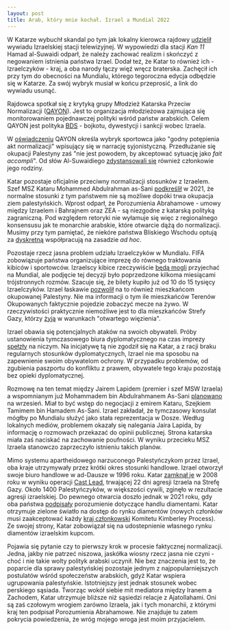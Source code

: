 ```yaml
---
layout: post
title: Arab, który mnie kochał. Izrael a Mundial 2022
---
```


W Katarze wybuchł skandal po tym jak lokalny kierowca rajdowy [udzielił](https://english.alaraby.co.uk/news/former-qatari-rally-driver-apologises-israel-interview) wywiadu Izraelskiej stacji telewizyjnej. W wypowiedzi dla stacji *Kan 11* Hamad al-Suwaidi odparł, że należy zachować realizm i skończyć z negowaniem istnienia państwa Izrael. Dodał też, że Katar to również ich - Izraelczyków - kraj, a oba narody łączy więź wręcz braterska. Zachęcił ich przy tym do obecności na Mundialu, którego tegoroczna edycja odbędzie się w Katarze. Za swój wybryk musiał w końcu przeprosić, a link do wywiadu usunąć. 

Rajdowca spotkał się z krytyką grupy Młodzież Katarska Przeciw Normalizacji ([QAYON](https://qayon.org/)). Jest to organizacja młodzieżowa zajmująca się monitorowaniem pojednawczej polityki wśród państw arabskich. Celem QAYON jest polityka [BDS](https://www.bdsmovement.net/) - bojkotu, dywestycji i sankcji wobec Izraela. 

W [oświadczeniu](https://qayon.org/2022/10/13/%D8%A8%D9%8A%D8%A7%D9%86-%D8%AD%D9%88%D9%84-%D8%B8%D9%87%D9%88%D8%B1-%D8%A7%D9%84%D9%82%D8%B7%D8%B1%D9%8A-%D8%AD%D9%85%D8%AF-%D8%A7%D9%84%D8%B3%D9%88%D9%8A%D8%AF%D9%8A-%D9%81%D9%8A-%D9%82%D9%86%D8%A7/) QAYON określa wybryk sportowca jako "godny potępienia akt normalizacji" wpisujący się w narrację syjonistyczną. Przedłużanie się okupacji Palestyny zaś "nie jest powodem, by akceptować sytuację jako *fait accompli*". Od słów Al-Suwaidiego [zdystansowali się](https://twitter.com/ebnqataralmulla/status/1580570050159075328) również członkowie jego rodziny.

Katar pozostaje oficjalnie przeciwny normalizacji stosunków z Izraelem. Szef MSZ Kataru Mohammed Abdulrahman as-Sani [podkreślił](https://english.alaraby.co.uk/news/qatar-fm-says-israel-normalisation-does-not-fit-doha-policy) w 2021, że normalne stosunki z tym państwem nie są możliwe dopóki trwa okupacja ziem palestyńskich. Wprost odparł, że Porozumienia Abrahamowe - umowy między Izraelem i Bahrajnem oraz ZEA - są niezgodne z katarską polityką zagraniczną. Pod względem retoryki nie wyłamuje się więc z regionalnego konsensusu jak te monarchie arabskie, które otwarcie dążą do normalizacji. Musimy przy tym pamiętać, że niekóre państwa Bliskiego Wschodu optują za [dyskretną](https://www.cnbc.com/2017/12/08/expansion-of-covert-contacts-saudi-arabia-israel-highly-likely-expert.html) współpracują na zasadzie *ad hoc*. 

Pozostaje rzecz jasna problem udziału Izraelczyków w Mundialu. FIFA zobowiązuje państwa organizujące imprezę do równego traktowania kibiców i sportowców. Izraelscy kibice rzeczywiście [będą mogli](https://www.reuters.com/world/middle-east/israelis-be-allowed-into-qatar-world-cup-officials-say-2022-06-09/) przyjechać na Mundial, ale podjęcie tej decyzji było poprzedzone kilkoma miesiącami trójstronnych rozmów. Szacuje się, że bilety kupiło już od 10 do 15 tysięcy Izraelczyków. Izrael łaskawie [pozwolił](https://dohanews.co/qatar-pushes-israel-to-allow-palestinians-to-attend-world-cup-2022-report/) na to również mieszkańcom okupowanej Palestyny. Nie ma informacji o tym ile mieszkańców Terenów Okupowanych faktycznie pojedzie zobaczyć mecze na żywo. W rzeczywistości praktycznie niemożliwe jest to dla mieszkańców Strefy Gazy, którzy [żyją](https://www.hrw.org/news/2022/06/14/gaza-israels-open-air-prison-15) w warunkach "otwartego więzienia". 

Izrael obawia się potencjalnych ataków na swoich obywateli. Próby ustanowienia tymczasowego biura dyplomatycznego na czas imprezy [spełzły](https://ine.org.pl/katar-geopolityka-i-mistrzostwa-swiata-raport) na niczym. Na inicjatywę tą nie zgodził się na Katar, a z racji braku regularnych stosunków dyplomatycznych, Izrael nie ma sposobu na zapewnienie swoim obywatelom ochrony. W przypadku problemów, od zgubienia paszportu do konfliktu z prawem, obywatele tego kraju pozostają bez opieki dyplomatycznej. 

Rozmowę na ten temat między Jairem Lapidem (premier i szef MSW Izraela) a wspomnianym już Mohammadem bin Abdulrahmanem As-Sani [planowano](https://www.i24news.tv/en/news/israel/sport/1661941110-exclusive-qatar-israel-talks-fail-over-israeli-demand-to-go-public) na wrzesień. Miał to być wstęp do negocjacji z emirem Kataru, Szejkiem Tamimem bin Hamadem As-Sani. Izrael zakładał, że tymczasowy konsulat mógłby po Mundialu służyć jako stała reprezentacja w Dosze. Według lokalnych mediów, problemem okazały się nalegania Jaira Lapida, by informację o rozmowach przekazać do opinii publicznej. Strona katarska miała zaś naciskać na zachowanie poufności. W wyniku przecieku MSZ Izraela stanowczo zaprzeczyło istnieniu takich planów.

Mimo systemu apartheidowego narzuconego Palestyńczykom przez Izrael, oba kraje utrzymywały przez krótki okres stosunki handlowe. Izrael otworzył swoje biuro handlowe w ad-Dausze w 1996 roku. Katar [zamknął je](https://www.axios.com/2022/02/02/qatar-rules-normalization-with-israel-syria) w 2008 roku w wyniku operacji [Cast Lead](https://imeu.org/article/operation-cast-lead), trwającej 22 dni agresji Izraela na Strefę Gazy. Około 1400 Palestyńczyków, w większości cywili, zginęło w rezultacie agresji izraelskiej. Do pewnego otwarcia doszło jednak w 2021 roku, gdy oba państwa [podpisały](https://www.al-monitor.com/originals/2021/12/qatar-israel-reach-agreement-diamond-trade) porozumienie dotyczące handlu diamentami. Katar otrzymuje zielone światło na dostęp do rynku diamentów (nowych członków musi zaakceptować każdy [kraj członkowski](https://www.kimberleyprocess.com/en/participants) Komitetu Kimberley Process). Ze swojej strony, Katar zobowiązał się na udostepnienie własnego rynku diamentów izraelskim kupcom. 

Pojawia się pytanie czy to pierwszy krok w procesie faktycznej normalizacji. Jedna, jakby nie patrzeć niszowa, jaskółka wiosny rzecz jasna nie czyni - choć i nie takie wolty polityk arabski uczynił. Nie bez znaczenia jest to, że poparcie dla sprawy palestyńskiej pozostaje jednym z najpopularniejszych postulatów wśród społeczeństw arabskich, gdyż Katar wspiera ugrupowania palestyńskie. Istotniejszy jest jednak stosunek wobec perskiego sąsiada. Tworząc wokół siebie mit mediatora między Iranem a Zachodem, Katar utrzymuje bliższe niż sąsiedzi relacje z Ajatollahami. Oni są zaś czołowym wrogiem zarówno Izraela, jak i tych monarchii, z którymi kraj ten podpisał Porozumienia Abrahamowe. Nie znajduje tu zatem pokrycia powiedzenia, że wróg mojego wroga jest moim przyjacielem. 
